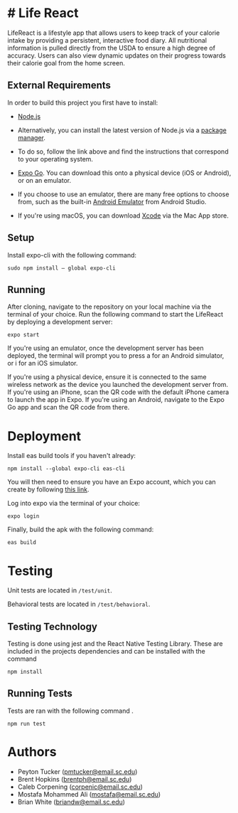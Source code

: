 # # Life React


LifeReact is a lifestyle app that allows users to keep track of your calorie intake by providing a persistent, interactive food diary. All nutritional information is pulled directly from the USDA to ensure a high degree of accuracy. Users can also view dynamic updates on their progress towards their calorie goal from the home screen.

## External Requirements

In order to build this project you first have to install:

- [Node.js](https://nodejs.org/en/)
- Alternatively, you can install the latest version of Node.js via a [package manager](https://nodejs.org/en/download/package-manager/).
- To do so, follow the link above and find the instructions that correspond to your operating system.

- [Expo Go](https://expo.dev/client). You can download this onto a physical device (iOS or Android), or on an emulator.

- If you choose to use an emulator, there are many free options to choose from, such as the built-in [Android Emulator](https://developer.android.com/studio/run/emulator) from Android Studio.
- If you're using macOS, you can download [Xcode](https://apps.apple.com/us/app/xcode/id497799835?mt=12) via the Mac App store.


## Setup

Install expo-cli with the following command:

```console
sudo npm install — global expo-cli
```

## Running

After cloning, navigate to the repository on your local machine via the terminal of your choice. Run the following command to start the LifeReact by deploying a development server:

```console
expo start
```

If you're using an emulator, once the development server has been deployed, the terminal will prompt you to press a for an Android simulator, or i for an iOS simulator.

If you're using a physical device, ensure it is connected to the same wireless network as the device you launched the development server from. If you're using an iPhone, scan the QR code with the default iPhone camera to launch the app in Expo. If you're using an Android, navigate to the Expo Go app and scan the QR code from there.

# Deployment

Install eas build tools if you haven't already:

```console
npm install --global expo-cli eas-cli
```

You will then need to ensure you have an Expo account, which you can create by following [this link](https://expo.dev/).

Log into expo via the terminal of your choice:

```console
expo login
```

Finally, build the apk with the following command:

```console
eas build
```

# Testing

Unit tests are located in `/test/unit`.

Behavioral tests are located  in `/test/behavioral`.

## Testing Technology

Testing is done using jest and the React Native Testing Library. These are included in the projects dependencies and can be installed with the command 
```console
npm install
```


## Running Tests

Tests are ran with the following command .
```console
npm run test
```

# Authors

- Peyton Tucker (pmtucker@email.sc.edu)
- Brent Hopkins (brentph@email.sc.edu)
- Caleb Corpening (corpenic@email.sc.edu)
- Mostafa Mohammed Ali (mostafa@email.sc.edu)
- Brian White (briandw@email.sc.edu)
